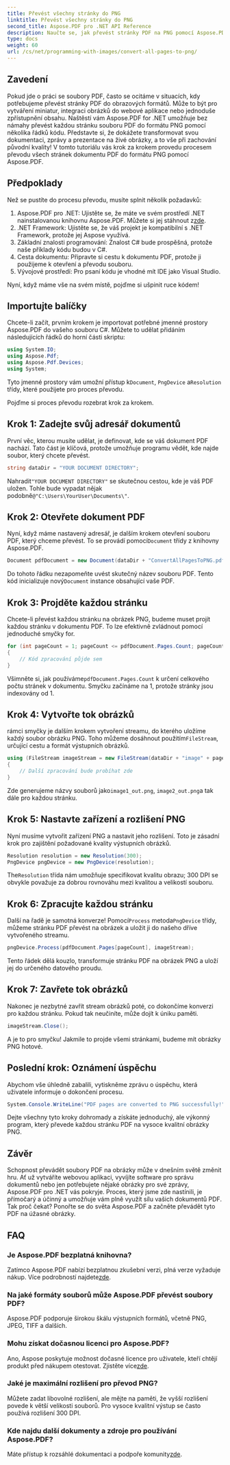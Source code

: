 ```yaml
---
title: Převést všechny stránky do PNG
linktitle: Převést všechny stránky do PNG
second_title: Aspose.PDF pro .NET API Reference
description: Naučte se, jak převést stránky PDF na PNG pomocí Aspose.PDF for .NET, pomocí tohoto podrobného průvodce. Ideální pro vývojáře a nadšence.
type: docs
weight: 60
url: /cs/net/programming-with-images/convert-all-pages-to-png/
---
```

## Zavedení

Pokud jde o práci se soubory PDF, často se ocitáme v situacích, kdy potřebujeme převést stránky PDF do obrazových formátů. Může to být pro vytváření miniatur, integraci obrázků do webové aplikace nebo jednoduše zpřístupnění obsahu. Naštěstí vám Aspose.PDF for .NET umožňuje bez námahy převést každou stránku souboru PDF do formátu PNG pomocí několika řádků kódu. Představte si, že dokážete transformovat svou dokumentaci, zprávy a prezentace na živé obrázky, a to vše při zachování původní kvality! V tomto tutoriálu vás krok za krokem provedu procesem převodu všech stránek dokumentu PDF do formátu PNG pomocí Aspose.PDF. 

## Předpoklady

Než se pustíte do procesu převodu, musíte splnit několik požadavků:

1. Aspose.PDF pro .NET: Ujistěte se, že máte ve svém prostředí .NET nainstalovanou knihovnu Aspose.PDF. Můžete si jej stáhnout z[zde](https://releases.aspose.com/pdf/net/).
2. .NET Framework: Ujistěte se, že váš projekt je kompatibilní s .NET Framework, protože jej Aspose využívá.
3. Základní znalosti programování: Znalost C# bude prospěšná, protože naše příklady kódu budou v C#.
4. Cesta dokumentu: Připravte si cestu k dokumentu PDF, protože ji použijeme k otevření a převodu souboru.
5. Vývojové prostředí: Pro psaní kódu je vhodné mít IDE jako Visual Studio. 

Nyní, když máme vše na svém místě, pojďme si ušpinit ruce kódem!

## Importujte balíčky

Chcete-li začít, prvním krokem je importovat potřebné jmenné prostory Aspose.PDF do vašeho souboru C#. Můžete to udělat přidáním následujících řádků do horní části skriptu:

```csharp
using System.IO;
using Aspose.Pdf;
using Aspose.Pdf.Devices;
using System;
```

 Tyto jmenné prostory vám umožní přístup k`Document`, `PngDevice` a`Resolution` třídy, které použijete pro proces převodu.

Pojďme si proces převodu rozebrat krok za krokem.

## Krok 1: Zadejte svůj adresář dokumentů

První věc, kterou musíte udělat, je definovat, kde se váš dokument PDF nachází. Tato část je klíčová, protože umožňuje programu vědět, kde najde soubor, který chcete převést.

```csharp
string dataDir = "YOUR DOCUMENT DIRECTORY";
```

 Nahradit`"YOUR DOCUMENT DIRECTORY"` se skutečnou cestou, kde je váš PDF uložen. Tohle bude vypadat nějak podobně`@"C:\Users\YourUser\Documents\"`.

## Krok 2: Otevřete dokument PDF

 Nyní, když máme nastavený adresář, je dalším krokem otevření souboru PDF, který chceme převést. To se provádí pomocí`Document` třídy z knihovny Aspose.PDF.

```csharp
Document pdfDocument = new Document(dataDir + "ConvertAllPagesToPNG.pdf");
```

 Do tohoto řádku nezapomeňte uvést skutečný název souboru PDF. Tento kód inicializuje nový`Document` instance obsahující vaše PDF.

## Krok 3: Projděte každou stránku

Chcete-li převést každou stránku na obrázek PNG, budeme muset projít každou stránku v dokumentu PDF. To lze efektivně zvládnout pomocí jednoduché smyčky for.

```csharp
for (int pageCount = 1; pageCount <= pdfDocument.Pages.Count; pageCount++)
{
    // Kód zpracování půjde sem
}
```

 Všimněte si, jak používáme`pdfDocument.Pages.Count` k určení celkového počtu stránek v dokumentu. Smyčku začínáme na 1, protože stránky jsou indexovány od 1.

## Krok 4: Vytvořte tok obrázků

 rámci smyčky je dalším krokem vytvoření streamu, do kterého uložíme každý soubor obrázku PNG. Toho můžeme dosáhnout použitím`FileStream`, určující cestu a formát výstupních obrázků.

```csharp
using (FileStream imageStream = new FileStream(dataDir + "image" + pageCount + "_out.png", FileMode.Create))
{
    // Další zpracování bude probíhat zde
}
```

 Zde generujeme názvy souborů jako`image1_out.png`, `image2_out.png`a tak dále pro každou stránku.

## Krok 5: Nastavte zařízení a rozlišení PNG

Nyní musíme vytvořit zařízení PNG a nastavit jeho rozlišení. Toto je zásadní krok pro zajištění požadované kvality výstupních obrázků.

```csharp
Resolution resolution = new Resolution(300);
PngDevice pngDevice = new PngDevice(resolution);
```

 The`Resolution` třída nám umožňuje specifikovat kvalitu obrazu; 300 DPI se obvykle považuje za dobrou rovnováhu mezi kvalitou a velikostí souboru.

## Krok 6: Zpracujte každou stránku

 Další na řadě je samotná konverze! Pomocí`Process` metoda`PngDevice` třídy, můžeme stránku PDF převést na obrázek a uložit ji do našeho dříve vytvořeného streamu.

```csharp
pngDevice.Process(pdfDocument.Pages[pageCount], imageStream);
```

Tento řádek dělá kouzlo, transformuje stránku PDF na obrázek PNG a uloží jej do určeného datového proudu.

## Krok 7: Zavřete tok obrázků

Nakonec je nezbytné zavřít stream obrázků poté, co dokončíme konverzi pro každou stránku. Pokud tak neučiníte, může dojít k úniku paměti.

```csharp
imageStream.Close();
```

A je to pro smyčku! Jakmile to projde všemi stránkami, budeme mít obrázky PNG hotové.

## Poslední krok: Oznámení úspěchu

Abychom vše úhledně zabalili, vytiskněme zprávu o úspěchu, která uživatele informuje o dokončení procesu.

```csharp
System.Console.WriteLine("PDF pages are converted to PNG successfully!");
```

Dejte všechny tyto kroky dohromady a získáte jednoduchý, ale výkonný program, který převede každou stránku PDF na vysoce kvalitní obrázky PNG.

## Závěr

Schopnost převádět soubory PDF na obrázky může v dnešním světě změnit hru. Ať už vytváříte webovou aplikaci, vyvíjíte software pro správu dokumentů nebo jen potřebujete nějaké obrázky pro své zprávy, Aspose.PDF pro .NET vás pokryje. Proces, který jsme zde nastínili, je přímočarý a účinný a umožňuje vám plně využít sílu vašich dokumentů PDF. Tak proč čekat? Ponořte se do světa Aspose.PDF a začněte převádět tyto PDF na úžasné obrázky.

## FAQ

### Je Aspose.PDF bezplatná knihovna?
 Zatímco Aspose.PDF nabízí bezplatnou zkušební verzi, plná verze vyžaduje nákup. Více podrobností najdete[zde](https://purchase.aspose.com/buy).

### Na jaké formáty souborů může Aspose.PDF převést soubory PDF?
Aspose.PDF podporuje širokou škálu výstupních formátů, včetně PNG, JPEG, TIFF a dalších.

### Mohu získat dočasnou licenci pro Aspose.PDF?
 Ano, Aspose poskytuje možnost dočasné licence pro uživatele, kteří chtějí produkt před nákupem otestovat. Zjistěte více[zde](https://purchase.aspose.com/temporary-license/).

### Jaké je maximální rozlišení pro převod PNG?
Můžete zadat libovolné rozlišení, ale mějte na paměti, že vyšší rozlišení povede k větší velikosti souborů. Pro vysoce kvalitní výstup se často používá rozlišení 300 DPI.

### Kde najdu další dokumenty a zdroje pro používání Aspose.PDF?
 Máte přístup k rozsáhlé dokumentaci a podpoře komunity[zde](https://reference.aspose.com/pdf/net/).